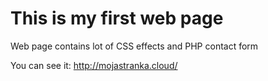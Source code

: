 # This is my first web page 

Web page contains lot of CSS effects and PHP contact form

You can see it: http://mojastranka.cloud/

